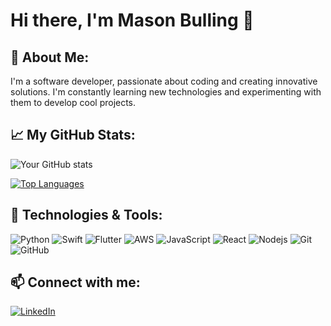 # Hi there, I'm Mason Bulling 👋

## 🌱 About Me:

I'm a software developer, passionate about coding and creating innovative solutions. I'm constantly learning new technologies and experimenting with them to develop cool projects.

## 📈 My GitHub Stats:

![Your GitHub stats](https://repo-stats-7j3e.vercel.app/api?username=mbulling&show_icons=true&theme=tokyonight)

[![Top Languages](https://repo-stats-7j3e.vercel.app/api/top-langs/?username=mbulling&theme=tokyonight&exclude_repo=repo-stats,Final-Project-2019,AP_Minecraft,Flee,rapStudy,SellPoint-Mason,AcademyAI,EventualEatery)](https://github.com/mbulling/github-readme-stats)

## 🔧 Technologies & Tools:

![Python](https://img.shields.io/badge/-Python-black?style=flat-square&logo=Python)
![Swift](https://img.shields.io/badge/-Swift-black?style=flat-square&logo=swift)
![Flutter](https://img.shields.io/badge/-Flutter-black?style=flat-square&logo=flutter)
![AWS](https://img.shields.io/badge/AWS-%23FF9900.svg?style=flat-square&logo=amazon-aws&logoColor=white)
![JavaScript](https://img.shields.io/badge/-JavaScript-black?style=flat-square&logo=javascript)
![React](https://img.shields.io/badge/-React-black?style=flat-square&logo=react)
![Nodejs](https://img.shields.io/badge/-Nodejs-black?style=flat-square&logo=Node.js)
![Git](https://img.shields.io/badge/-Git-black?style=flat-square&logo=git)
![GitHub](https://img.shields.io/badge/-GitHub-black?style=flat-square&logo=github)

## 📫 Connect with me:

[![LinkedIn](https://img.shields.io/badge/LinkedIn-0077B5?style=flat-square&logo=linkedin&logoColor=white)]([https://www.linkedin.com/in/andrewshchoi/](https://www.linkedin.com/in/mason-bulling-167164228/))
